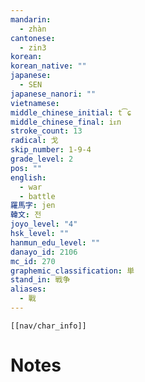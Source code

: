 ```yaml
---
mandarin:
  - zhàn
cantonese:
  - zin3
korean:
korean_native: ""
japanese:
  - SEN
japanese_nanori: ""
vietnamese:
middle_chinese_initial: t͡ɕ
middle_chinese_final: iᴇn
stroke_count: 13
radical: 戈
skip_number: 1-9-4
grade_level: 2
pos: ""
english:
  - war
  - battle
羅馬字: jen
韓文: 전
joyo_level: "4"
hsk_level: ""
hanmun_edu_level: ""
danayo_id: 2106
mc_id: 270
graphemic_classification: 単
stand_in: 戦争
aliases:
  - 戰
---
```

```meta-bind-embed
[[nav/char_info]]
```

# Notes
